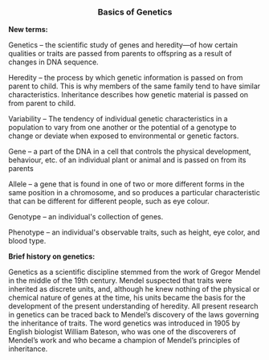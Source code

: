 <div align="center">
  <h3>Basics of Genetics</h3>
</div>

**New terms:**

Genetics – the scientific study of genes and heredity—of how certain qualities or traits are passed from parents to offspring as a result of changes in DNA sequence.

Heredity – the process by which genetic information is passed on from parent to child. This is why members of the same family tend to have similar characteristics. Inheritance describes how genetic material is passed on from parent to child.

Variability – The tendency of individual genetic characteristics in a population to vary from one another or the potential of a genotype to change or deviate when exposed to environmental or genetic factors.

Gene – a part of the DNA in a cell that controls the physical development, behaviour, etc. of an individual plant or animal and is passed on from its parents

Allele – a gene that is found in one of two or more different forms in the same position in a chromosome, and so produces a particular characteristic that can be different for different people, such as eye colour.

Genotype – an individual's collection of genes.

Phenotype – an individual's observable traits, such as height, eye color, and blood type.

**Brief history on genetics:**

Genetics as a scientific discipline stemmed from the work of Gregor Mendel in the middle of the 19th century. Mendel suspected that traits were inherited as discrete units, and, although he knew nothing of the physical or chemical nature of genes at the time, his units became the basis for the development of the present understanding of heredity. All present research in genetics can be traced back to Mendel’s discovery of the laws governing the inheritance of traits. The word genetics was introduced in 1905 by English biologist William Bateson, who was one of the discoverers of Mendel’s work and who became a champion of Mendel’s principles of inheritance.
